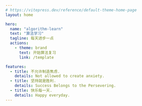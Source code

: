 ```yaml
---
# https://vitepress.dev/reference/default-theme-home-page
layout: home

hero:
  name: "algorithm-learn"
  text: "算法学习"
  tagline: 每天进步一点
  actions:
    - theme: brand
      text: 开始算法复习
      link: /template

features:
  - title: 不允许制造焦虑.
    details: Not allowed to create anxiety.
  - title: 坚持就是胜利.
    details: Success Belongs to the Persevering.
  - title: 快乐每一天.
    details: Happy everyday.
---
```

